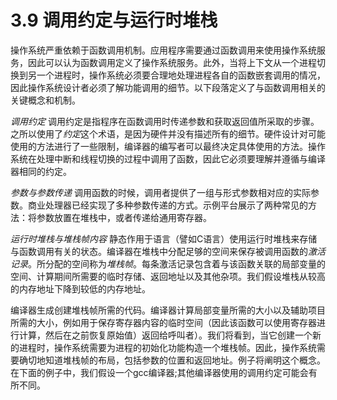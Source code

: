 3.9 调用约定与运行时堆栈
========

操作系统严重依赖于函数调用机制。应用程序需要通过函数调用来使用操作系统服务，因此可以认为函数调用定义了操作系统服务。此外，当将上下文从一个进程切换到另一个进程时，操作系统必须要合理地处理进程各自的函数嵌套调用的情况，因此操作系统设计者必须了解功能调用的细节。以下段落定义了与函数调用相关的关键概念和机制。

*调用约定* 调用约定是指程序在函数调用时传递参数和获取返回值所采取的步骤。之所以使用了*约定*这个术语，是因为硬件并没有描述所有的细节。硬件设计对可能使用的方法进行了一些限制，编译器的编写者可以最终决定具体使用的方法。操作系统在处理中断和线程切换的过程中调用了函数，因此它必须要理解并遵循与编译器相同的约定。

*参数与参数传递* 调用函数的时候，调用者提供了一组与形式参数相对应的实际参数。商业处理器已经实现了多种参数传递的方式。示例平台展示了两种常见的方法：将参数放置在堆栈中，或者传递给通用寄存器。

*运行时堆栈与堆栈帧内容* 静态作用于语言（譬如C语言）使用运行时堆栈来存储与函数调用有关的状态。编译器在堆栈中分配足够的空间来保存被调用函数的*激活记录*。所分配的空间称为*堆栈帧*。每条激活记录包含着与该函数关联的局部变量的空间、计算期间所需要的临时存储、返回地址以及其他杂项。我们假设堆栈从较高的内存地址下降到较低的内存地址。

编译器生成创建堆栈帧所需的代码。编译器计算局部变量所需的大小以及辅助项目所需的大小，例如用于保存寄存器内容的临时空间（因此该函数可以使用寄存器进行计算，然后在之前恢复原始值）返回给呼叫者）。我们将看到，当它创建一个新的进程时，操作系统需要为进程的初始化功能构造一个堆栈帧。因此，操作系统需要确切地知道堆栈帧的布局，包括参数的位置和返回地址。例子将阐明这个概念。在下面的例子中，我们假设一个gcc编译器;其他编译器使用的调用约定可能会有所不同。
